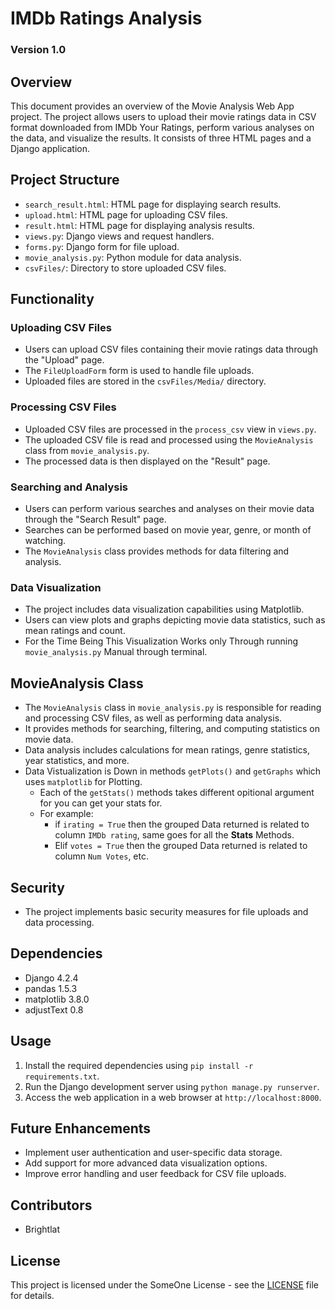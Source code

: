 # IMDb Ratings Analysis

### Version 1.0
## Overview

This document provides an overview of the Movie Analysis Web App project. The project allows users to upload their movie ratings data in CSV format downloaded from IMDb Your Ratings, perform various analyses on the data, and visualize the results. It consists of three HTML pages and a Django application.

## Project Structure

- `search_result.html`: HTML page for displaying search results.
- `upload.html`: HTML page for uploading CSV files.
- `result.html`: HTML page for displaying analysis results.
- `views.py`: Django views and request handlers.
- `forms.py`: Django form for file upload.
- `movie_analysis.py`: Python module for data analysis.
- `csvFiles/`: Directory to store uploaded CSV files.

## Functionality

### Uploading CSV Files

- Users can upload CSV files containing their movie ratings data through the "Upload" page.
- The `FileUploadForm` form is used to handle file uploads.
- Uploaded files are stored in the `csvFiles/Media/` directory.

### Processing CSV Files

- Uploaded CSV files are processed in the `process_csv` view in `views.py`.
- The uploaded CSV file is read and processed using the `MovieAnalysis` class from `movie_analysis.py`.
- The processed data is then displayed on the "Result" page.

### Searching and Analysis

- Users can perform various searches and analyses on their movie data through the "Search Result" page.
- Searches can be performed based on movie year, genre, or month of watching.
- The `MovieAnalysis` class provides methods for data filtering and analysis.

### Data Visualization

- The project includes data visualization capabilities using Matplotlib.
- Users can view plots and graphs depicting movie data statistics, such as mean ratings and count.
- For the Time Being This Visualization Works only Through running `movie_analysis.py` Manual through terminal.

## MovieAnalysis Class

- The `MovieAnalysis` class in `movie_analysis.py` is responsible for reading and processing CSV files, as well as performing data analysis.
- It provides methods for searching, filtering, and computing statistics on movie data.
- Data analysis includes calculations for mean ratings, genre statistics, year statistics, and more.
- Data Vistualization is Down in methods `getPlots()` and `getGraphs` which uses `matplotlib` for Plotting.
    - Each of the `getStats()` methods takes different opitional argument for you can get your stats for.
    - For example:
        - if `irating = True` then the grouped Data returned is related to column `IMDb rating`, same goes for all the **Stats** Methods.
        - Elif `votes = True` then the grouped Data returned is related to column `Num Votes`, etc.

## Security

- The project implements basic security measures for file uploads and data processing.

## Dependencies

- Django 4.2.4
- pandas 1.5.3
- matplotlib 3.8.0
- adjustText 0.8

## Usage

1. Install the required dependencies using `pip install -r requirements.txt`.
2. Run the Django development server using `python manage.py runserver`.
3. Access the web application in a web browser at `http://localhost:8000`.

## Future Enhancements

- Implement user authentication and user-specific data storage.
- Add support for more advanced data visualization options.
- Improve error handling and user feedback for CSV file uploads.

## Contributors

- Brightlat

## License

This project is licensed under the SomeOne License - see the [LICENSE](LICENSE.md) file for details.

